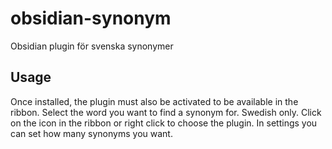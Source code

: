 # obsidian-synonym
Obsidian plugin för svenska synonymer

## Usage
Once installed, the plugin must also be activated to be available in the ribbon. 
Select the word you want to find a synonym for. Swedish only. 
Click on the icon in the ribbon or right click to choose the plugin. 
In settings you can set how many synonyms you want.
